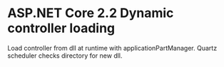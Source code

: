 # ASP.NET Core 2.2 Dynamic controller loading

Load controller from dll at runtime with applicationPartManager.
Quartz scheduler checks directory for new dll.